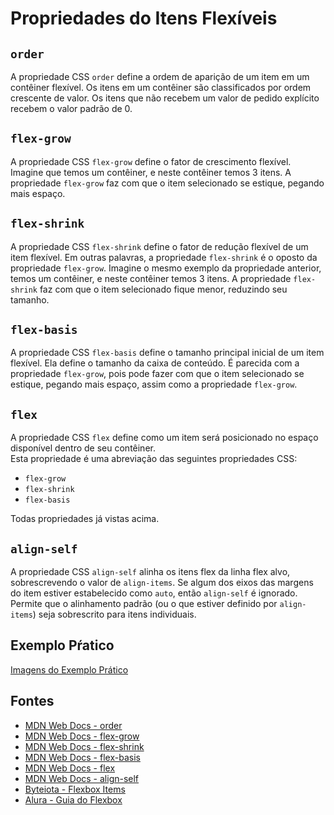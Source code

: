 # Propriedades do Itens Flexíveis

## `order`
A propriedade CSS `order` define a ordem de aparição de um item em um contêiner flexível. Os itens em um contêiner são classificados por ordem crescente de valor. Os itens que não recebem um valor de pedido explícito recebem o valor padrão de 0.

## `flex-grow`
A propriedade CSS `flex-grow` define o fator de crescimento flexível. Imagine que temos um contêiner, e neste contêiner temos 3 itens. A propriedade `flex-grow` faz com que o item selecionado se estique, pegando mais espaço.

## `flex-shrink`
A propriedade CSS `flex-shrink` define o fator de redução flexível de um item flexível. Em outras palavras, a propriedade `flex-shrink` é o oposto da propriedade `flex-grow`. Imagine o mesmo exemplo da propriedade anterior, temos um contêiner, e neste contêiner temos 3 itens. A propriedade `flex-shrink` faz com que o item selecionado fique menor, reduzindo seu tamanho.

## `flex-basis`
A propriedade CSS `flex-basis` define o tamanho principal inicial de um item flexível. Ela define o tamanho da caixa de conteúdo. É parecida com a propriedade `flex-grow`, pois pode fazer com que o item selecionado se estique, pegando mais espaço, assim como a propriedade `flex-grow`.

## `flex`
A propriedade CSS `flex` define como um item será posicionado no espaço disponível dentro de seu contêiner.  
Esta propriedade é uma abreviação das seguintes propriedades CSS:
- `flex-grow`
- `flex-shrink`
- `flex-basis`

Todas propriedades já vistas acima.

## `align-self`
A propriedade CSS `align-self` alinha os itens flex da linha flex alvo, sobrescrevendo o valor de `align-items`. Se algum dos eixos das margens do item estiver estabelecido como `auto`, então `align-self` é ignorado.  
Permite que o alinhamento padrão (ou o que estiver definido por `align-items`) seja sobrescrito para itens individuais.

## Exemplo Pŕatico
[Imagens do Exemplo Prático](https://github.com/gustavo14lima/disciplinas-2025/tree/main/repo-uc15/AC2%20-%20CSS%20Flexbox/Propriedades%20dos%20Itens%20Flex%C3%ADveis/exemplo-pr%C3%A1tico)

## Fontes
- [MDN Web Docs - order](https://developer.mozilla.org/en-US/docs/Web/CSS/order)
- [MDN Web Docs - flex-grow](https://developer.mozilla.org/en-US/docs/Web/CSS/flex-grow)
- [MDN Web Docs - flex-shrink](https://developer.mozilla.org/en-US/docs/Web/CSS/flex-shrink)
- [MDN Web Docs - flex-basis](https://developer.mozilla.org/en-US/docs/Web/CSS/flex-basis)
- [MDN Web Docs - flex](https://developer.mozilla.org/pt-BR/docs/Web/CSS/flex)
- [MDN Web Docs - align-self](https://developer.mozilla.org/pt-BR/docs/Web/CSS/align-self)
- [Byteiota - Flexbox Items](https://byteiota.com/flexbox-items/)
- [Alura - Guia do Flexbox](https://www.alura.com.br/artigos/css-guia-do-flexbox)
